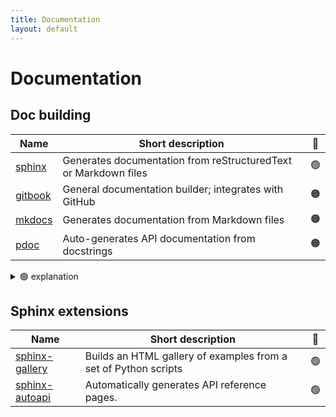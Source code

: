 ```yaml
---
title: Documentation
layout: default
---
```


# Documentation

## Doc building

| Name                                            | Short description                                               | 🚦  |
| ----------------------------------------------- | --------------------------------------------------------------- | :-: |
| [sphinx](https://www.sphinx-doc.org/en/master/) | Generates documentation from reStructuredText or Markdown files | 🟢  |
| [gitbook](https://www.gitbook.com/)             | General documentation builder; integrates with GitHub           | 🟠  |
| [mkdocs](https://www.mkdocs.org/)               | Generates documentation from Markdown files                     | 🟠  |
| [pdoc](https://pdoc.dev/)                       | Auto-generates API documentation from docstrings                | 🟠  |

<details>
<summary> 🟢 explanation</summary>
Sphinx is the de-facto standard that is widely used. It is well tested, reliable and very customisable.
</details>

## Sphinx extensions

| Name                                                                 | Short description                                               | 🚦  |
| -------------------------------------------------------------------- | --------------------------------------------------------------- | :-: |
| [sphinx-gallery](https://sphinx-gallery.github.io/stable/index.html) | Builds an HTML gallery of examples from a set of Python scripts | 🟢  |
| [sphinx-autoapi](https://sphinx-autoapi.readthedocs.io/en/stable/)   | Automatically generates API reference pages.                    | 🟢  |
